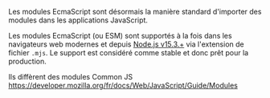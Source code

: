 Les modules EcmaScript sont désormais la manière standard d'importer des modules dans les applications JavaScript.

Les modules EcmaScript (ou ESM) sont supportés à la fois dans les navigateurs web modernes et depuis [Node.js v15.3.+](https://nodejs.org/api/esm.html) via l'extension de fichier `.mjs`. Le support est considéré comme stable et donc prêt pour la production.

Ils diffèrent des modules Common JS
https://developer.mozilla.org/fr/docs/Web/JavaScript/Guide/Modules
